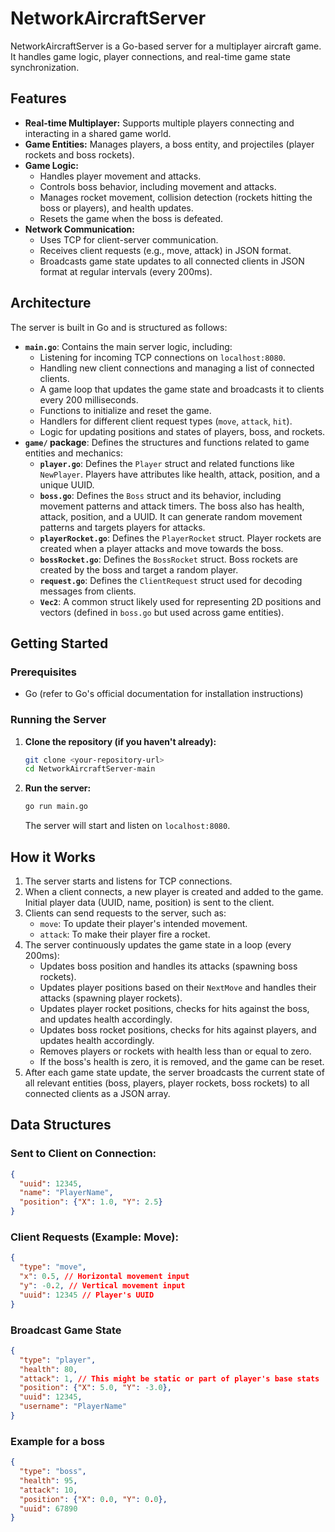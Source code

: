 # NetworkAircraftServer

NetworkAircraftServer is a Go-based server for a multiplayer aircraft game. It handles game logic, player connections, and real-time game state synchronization.

## Features

* **Real-time Multiplayer:** Supports multiple players connecting and interacting in a shared game world.
* **Game Entities:** Manages players, a boss entity, and projectiles (player rockets and boss rockets).  
* **Game Logic:**
    * Handles player movement and attacks.  
    * Controls boss behavior, including movement and attacks.  
    * Manages rocket movement, collision detection (rockets hitting the boss or players), and health updates.  
    * Resets the game when the boss is defeated.  
* **Network Communication:**
    * Uses TCP for client-server communication.  
    * Receives client requests (e.g., move, attack) in JSON format.  
    * Broadcasts game state updates to all connected clients in JSON format at regular intervals (every 200ms).  

## Architecture

The server is built in Go and is structured as follows:

* **`main.go`**: Contains the main server logic, including:
    * Listening for incoming TCP connections on `localhost:8080`.  
    * Handling new client connections and managing a list of connected clients.  
    * A game loop that updates the game state and broadcasts it to clients every 200 milliseconds.  
    * Functions to initialize and reset the game.  
    * Handlers for different client request types (`move`, `attack`, `hit`).  
    * Logic for updating positions and states of players, boss, and rockets.  
* **`game/` package**: Defines the structures and functions related to game entities and mechanics:
    * **`player.go`**: Defines the `Player` struct and related functions like `NewPlayer`. Players have attributes like health, attack, position, and a unique UUID.
    * **`boss.go`**: Defines the `Boss` struct and its behavior, including movement patterns and attack timers. The boss also has health, attack, position, and a UUID. It can generate random movement patterns and targets players for attacks.
    * **`playerRocket.go`**: Defines the `PlayerRocket` struct. Player rockets are created when a player attacks and move towards the boss.  
    * **`bossRocket.go`**: Defines the `BossRocket` struct. Boss rockets are created by the boss and target a random player.  
    * **`request.go`**: Defines the `ClientRequest` struct used for decoding messages from clients.
    * **`Vec2`**: A common struct likely used for representing 2D positions and vectors (defined in `boss.go` but used across game entities).

## Getting Started

### Prerequisites

* Go (refer to Go's official documentation for installation instructions)

### Running the Server

1.  **Clone the repository (if you haven't already):**
    ```bash
    git clone <your-repository-url>
    cd NetworkAircraftServer-main
    ```
2.  **Run the server:**
    ```bash
    go run main.go
    ```
    The server will start and listen on `localhost:8080`.  

## How it Works

1.  The server starts and listens for TCP connections.  
2.  When a client connects, a new player is created and added to the game.   Initial player data (UUID, name, position) is sent to the client.  
3.  Clients can send requests to the server, such as:
    * `move`: To update their player's intended movement.  
    * `attack`: To make their player fire a rocket.  
4.  The server continuously updates the game state in a loop (every 200ms):  
    * Updates boss position and handles its attacks (spawning boss rockets).  
    * Updates player positions based on their `NextMove` and handles their attacks (spawning player rockets).  
    * Updates player rocket positions, checks for hits against the boss, and updates health accordingly.  
    * Updates boss rocket positions, checks for hits against players, and updates health accordingly.  
    * Removes players or rockets with health less than or equal to zero.  
    * If the boss's health is zero, it is removed, and the game can be reset.  
5.  After each game state update, the server broadcasts the current state of all relevant entities (boss, players, player rockets, boss rockets) to all connected clients as a JSON array.  

## Data Structures

### Sent to Client on Connection:

```json
{
  "uuid": 12345,
  "name": "PlayerName",
  "position": {"X": 1.0, "Y": 2.5}
}
```

### Client Requests (Example: Move):
```json
{
  "type": "move",
  "x": 0.5, // Horizontal movement input
  "y": -0.2, // Vertical movement input
  "uuid": 12345 // Player's UUID
}
```

### Broadcast Game State
```json
{
  "type": "player",
  "health": 80,
  "attack": 1, // This might be static or part of player's base stats
  "position": {"X": 5.0, "Y": -3.0},
  "uuid": 12345,
  "username": "PlayerName"
}
```
### Example for a boss
```json
{
  "type": "boss",
  "health": 95,
  "attack": 10,
  "position": {"X": 0.0, "Y": 0.0},
  "uuid": 67890
}
```
